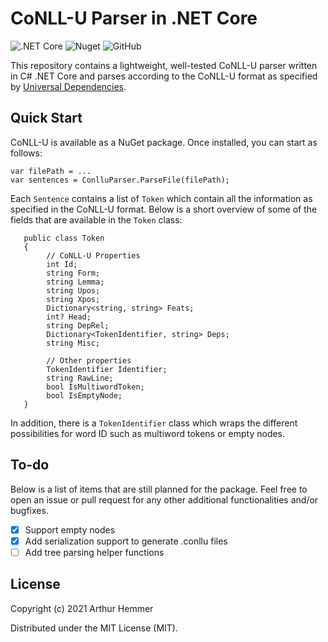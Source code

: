# CoNLL-U Parser in .NET Core
![.NET Core](https://github.com/ArthurDevNL/CoNLLU-Parser/workflows/.NET%20Core/badge.svg?branch=main) ![Nuget](https://img.shields.io/nuget/v/conllu) ![GitHub](https://img.shields.io/github/license/arthurdevnl/conll-u)

This repository contains a lightweight, well-tested CoNLL-U parser written in C# .NET Core and parses according to the CoNLL-U format as specified by [Universal Dependencies](https://universaldependencies.org/format.html).

## Quick Start

CoNLL-U is available as a NuGet package. Once installed, you can start as follows:

```
var filePath = ...
var sentences = ConlluParser.ParseFile(filePath);
```

Each `Sentence` contains a list of `Token` which contain all the information as specified in the CoNLL-U format. Below is a short overview of some of the fields that are available in the `Token` class:

```
   public class Token
   {
        // CoNLL-U Properties
        int Id;
        string Form;
        string Lemma;
        string Upos;
        string Xpos;
        Dictionary<string, string> Feats;
        int? Head;
        string DepRel;
        Dictionary<TokenIdentifier, string> Deps;
        string Misc;
        
        // Other properties
        TokenIdentifier Identifier;
        string RawLine;
        bool IsMultiwordToken;
        bool IsEmptyNode;
   }
```

In addition, there is a `TokenIdentifier` class which wraps the different possibilities for word ID such as multiword tokens or empty nodes.

## To-do
Below is a list of items that are still planned for the package. Feel free to open an issue or pull request for any other additional functionalities and/or bugfixes.

- [x] Support empty nodes
- [x] Add serialization support to generate .conllu files
- [ ] Add tree parsing helper functions

## License

Copyright (c) 2021 Arthur Hemmer

Distributed under the MIT License (MIT).




